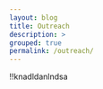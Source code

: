 ```yaml
---
layout: blog
title: Outreach
description: > 
grouped: true
permalink: /outreach/
---
```


!!knadldanlndsa